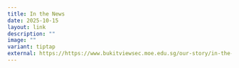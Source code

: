 ```yaml
---
title: In the News
date: 2025-10-15
layout: link
description: ""
image: ""
variant: tiptap
external: https://https://www.bukitviewsec.moe.edu.sg/our-story/in-the-news/
---
```

